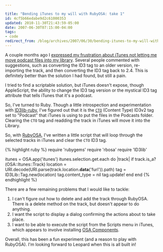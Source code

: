 ```yaml
---

title: "Bending iTunes to my will with RubyOSA: take 1"
id: 4cf5b66edabe9d2c61000353
updated: 2010-11-30T21:43:59-05:00
date: 2007-06-30T07:15:00-04:00
tags:
- code
redirect_from: /blog/archives/2007/06/30/bending-itunes-to-my-will-with-rubyosa-take-1/
---
```


A couple months ago I [expressed my frustration about iTunes not letting me move podcast files into my library](/2007/4/17/moving-podcast-tracks-into-your-itunes-library). Several people commented with suggestions, such as converting the ID3 tag to an older version, re-importing the track, and then converting the ID3 tag back to 2.4. This is definitely better than the solution I had found, but still a pain.

I tried to find a scriptable solution, but iTunes doesn't expose, though AppleScript, the ability to change the ID3 tag version or the mystical ID3 tag attribute that tells iTunes that it's a podcast.

So, I've turned to Ruby. Though a little introspection and experimentation with [ID3lib-ruby](http://ID3lib-ruby.rubyforge.org/), I've figured out that it is the [`CTO`](http://id3lib.sourceforge.net/id3/id3v2com-00.html#tco) (Content Type) ID3v2 tag set to "Podcast" that iTunes is using to put the files in the Podcasts folder. Clearing the `CTO` tag and readding the track in iTunes will move it into the Library.

So, with [RubyOSA](http://rubyosa.rubyforge.org), I've written a little script that will loop through the selected tracks in iTunes and clear the `CTO` ID3 tag.

{% highlight ruby %}
require 'rubygems'
require 'rbosa'
require 'ID3lib'

itunes = OSA.app('itunes')
itunes.selection.get.each do |track|
  if track.is_a?(OSA::Itunes::Track)
    location = URI.decode(URI.parse(track.location.__data__('furl')).path)
    tag = ID3Lib::Tag.new(location)
    tag.content_type = nil
    tag.update!
  end
end
{% endhighlight %}

There are a few remaining problems that I would like to tackle:

1.  I can't figure out how to delete and add the track through RubyOSA. There is a delete method on the track, but doesn't appear to do anything.
2.  I want the script to display a dialog confirming the actions about to take place.
3.  I want to be able to execute the script from the Scripts menu in iTunes, which appears to involve installing [OSA Components](http://homepage.mac.com/philip_aker/osa/osa.html).

Overall, this has been a fun experiment (and a reason to play with RubyOSA). I'm looking forward to Leopard when this is all built in!
